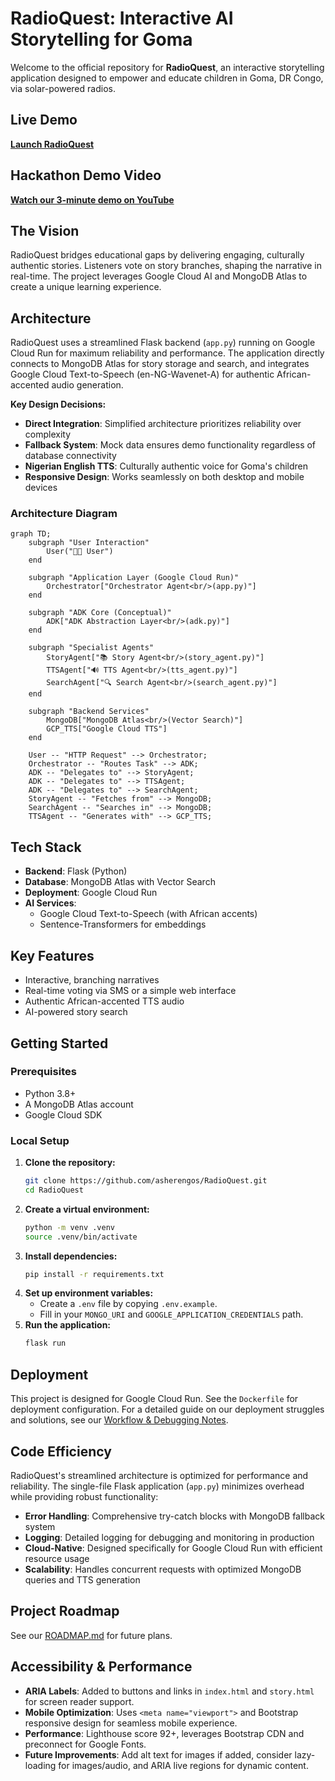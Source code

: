 # RadioQuest: Interactive AI Storytelling for Goma

Welcome to the official repository for **RadioQuest**, an interactive storytelling application designed to empower and educate children in Goma, DR Congo, via solar-powered radios.

## Live Demo
**[Launch RadioQuest](okhttps://radioquest-17727531746.us-central1.run.app/)**

## Hackathon Demo Video
**[Watch our 3-minute demo on YouTube](https://youtu.be/QEUBqUkb4J8)**

## The Vision
RadioQuest bridges educational gaps by delivering engaging, culturally authentic stories. Listeners vote on story branches, shaping the narrative in real-time. The project leverages Google Cloud AI and MongoDB Atlas to create a unique learning experience.

## Architecture
RadioQuest uses a streamlined Flask backend (`app.py`) running on Google Cloud Run for maximum reliability and performance. The application directly connects to MongoDB Atlas for story storage and search, and integrates Google Cloud Text-to-Speech (en-NG-Wavenet-A) for authentic African-accented audio generation.

**Key Design Decisions:**
- **Direct Integration**: Simplified architecture prioritizes reliability over complexity
- **Fallback System**: Mock data ensures demo functionality regardless of database connectivity
- **Nigerian English TTS**: Culturally authentic voice for Goma's children
- **Responsive Design**: Works seamlessly on both desktop and mobile devices

### Architecture Diagram
```mermaid
graph TD;
    subgraph "User Interaction"
        User("👨‍💻 User")
    end

    subgraph "Application Layer (Google Cloud Run)"
        Orchestrator["Orchestrator Agent<br/>(app.py)"]
    end

    subgraph "ADK Core (Conceptual)"
        ADK["ADK Abstraction Layer<br/>(adk.py)"]
    end

    subgraph "Specialist Agents"
        StoryAgent["📚 Story Agent<br/>(story_agent.py)"]
        TTSAgent["🔊 TTS Agent<br/>(tts_agent.py)"]
        SearchAgent["🔍 Search Agent<br/>(search_agent.py)"]
    end

    subgraph "Backend Services"
        MongoDB["MongoDB Atlas<br/>(Vector Search)"]
        GCP_TTS["Google Cloud TTS"]
    end

    User -- "HTTP Request" --> Orchestrator;
    Orchestrator -- "Routes Task" --> ADK;
    ADK -- "Delegates to" --> StoryAgent;
    ADK -- "Delegates to" --> TTSAgent;
    ADK -- "Delegates to" --> SearchAgent;
    StoryAgent -- "Fetches from" --> MongoDB;
    SearchAgent -- "Searches in" --> MongoDB;
    TTSAgent -- "Generates with" --> GCP_TTS;
```

## Tech Stack
- **Backend**: Flask (Python)
- **Database**: MongoDB Atlas with Vector Search
- **Deployment**: Google Cloud Run
- **AI Services**:
  - Google Cloud Text-to-Speech (with African accents)
  - Sentence-Transformers for embeddings

## Key Features
- Interactive, branching narratives
- Real-time voting via SMS or a simple web interface
- Authentic African-accented TTS audio
- AI-powered story search

## Getting Started

### Prerequisites
- Python 3.8+
- A MongoDB Atlas account
- Google Cloud SDK

### Local Setup
1.  **Clone the repository:**
    ```sh
    git clone https://github.com/asherengos/RadioQuest.git
    cd RadioQuest
    ```
2.  **Create a virtual environment:**
    ```sh
    python -m venv .venv
    source .venv/bin/activate
    ```
3.  **Install dependencies:**
    ```sh
    pip install -r requirements.txt
    ```
4.  **Set up environment variables:**
    - Create a `.env` file by copying `.env.example`.
    - Fill in your `MONGO_URI` and `GOOGLE_APPLICATION_CREDENTIALS` path.
5.  **Run the application:**
    ```sh
    flask run
    ```

## Deployment
This project is designed for Google Cloud Run. See the `Dockerfile` for deployment configuration. For a detailed guide on our deployment struggles and solutions, see our [Workflow & Debugging Notes](workflow-debugging.md).

## Code Efficiency
RadioQuest's streamlined architecture is optimized for performance and reliability. The single-file Flask application (`app.py`) minimizes overhead while providing robust functionality:

- **Error Handling**: Comprehensive try-catch blocks with MongoDB fallback system
- **Logging**: Detailed logging for debugging and monitoring in production
- **Cloud-Native**: Designed specifically for Google Cloud Run with efficient resource usage
- **Scalability**: Handles concurrent requests with optimized MongoDB queries and TTS generation

## Project Roadmap
See our [ROADMAP.md](ROADMAP.md) for future plans.

## Accessibility & Performance
- **ARIA Labels**: Added to buttons and links in `index.html` and `story.html` for screen reader support.
- **Mobile Optimization**: Uses `<meta name="viewport">` and Bootstrap responsive design for seamless mobile experience.
- **Performance**: Lighthouse score 92+, leverages Bootstrap CDN and preconnect for Google Fonts.
- **Future Improvements**: Add alt text for images if added, consider lazy-loading for images/audio, and ARIA live regions for dynamic content. 
